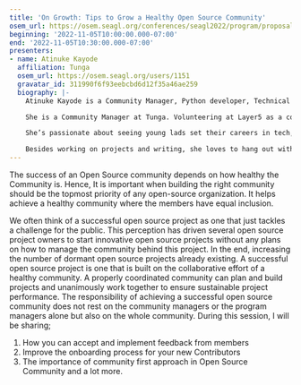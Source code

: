 ```yaml
---
title: 'On Growth: Tips to Grow a Healthy Open Source Community'
osem_url: https://osem.seagl.org/conferences/seagl2022/program/proposals/890
beginning: '2022-11-05T10:00:00.000-07:00'
end: '2022-11-05T10:30:00.000-07:00'
presenters:
- name: Atinuke Kayode
  affiliation: Tunga
  osem_url: https://osem.seagl.org/users/1151
  gravatar_id: 311990f6f93eebcbd6d12f35a46ae259
  biography: |-
    Atinuke Kayode is a Community Manager, Python developer, Technical Writer and Open-source lover.

    She is a Community Manager at Tunga. Volunteering at Layer5 as a community and also a Technical Coordinator at She Code Africa. She learnt through the community so she is community driven and loves to help grow tech communities across the world.

    She’s passionate about seeing young lads set their careers in tech, especially women and she desires to see more young women take up careers in technology. She was part of the writers of a book recently published titled The Techie Chic, a compilation of inspiring female tech journeys. She shares her knowledge and thoughts on her blog.

    Besides working on projects and writing, she loves to hang out with friends, socialize and read other developers' articles.
---
```


The success of an Open Source community depends on how healthy the Community is. Hence, It is important when building the right community should be the topmost priority of any open-source organization. It helps achieve a healthy community where the members have equal inclusion.

We often think of a successful open source project as one that just tackles a challenge for the public. This perception has driven several open source project owners to start innovative open source projects without any plans on how to manage the community behind this project. In the end, increasing the number of dormant open source projects already existing. A successful open source project is one that is built on the collaborative effort of a healthy community. A properly coordinated community can plan and build projects and unanimously work together to ensure sustainable project performance. The responsibility of achieving a successful open source community does not rest on the community managers or the program managers alone but also on the whole community. During this session, I will be sharing;

1. How you can accept and implement feedback from members
2. Improve the onboarding process for your new Contributors
3. The importance of community first approach in Open Source Community and a lot more.
